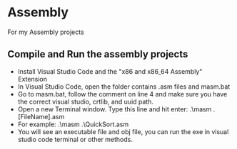 # Assembly
For my Assembly projects

## Compile and Run the assembly projects
- Install Visual Studio Code and the "x86 and x86_64 Assembly" Extension
- In Visual Studio Code, open the folder contains .asm files and masm.bat
- Go to masm.bat, follow the comment on line 4 and make sure you have the correct visual studio, crtlib, and uuid path.
- Open a new Terminal window. Type this line and hit enter: .\masm .\[FileName].asm
- For example: .\masm .\QuickSort.asm
- You will see an executable file and obj file, you can run the exe in visual studio code terminal or other methods.
